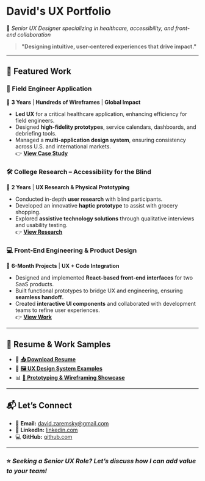 # **David's UX Portfolio**  
🚀 *Senior UX Designer specializing in healthcare, accessibility, and front-end collaboration*

> **"Designing intuitive, user-centered experiences that drive impact."**

---

## **📌 Featured Work**

### **🚧 Field Engineer Application**
📅 **3 Years** | **Hundreds of Wireframes** | **Global Impact**  
- **Led UX** for a critical healthcare application, enhancing efficiency for field engineers.
- Designed **high-fidelity prototypes**, service calendars, dashboards, and debriefing tools.
- Managed a **multi-application design system**, ensuring consistency across U.S. and international markets.  
👉 **[View Case Study](#)**

### **🛠️ College Research – Accessibility for the Blind**
📅 **2 Years** | **UX Research & Physical Prototyping**  
- Conducted in-depth **user research** with blind participants.
- Developed an innovative **haptic prototype** to assist with grocery shopping.
- Explored **assistive technology solutions** through qualitative interviews and usability testing.  
👉 **[View Research](#)**

### **💻 Front-End Engineering & Product Design**
📅 **6-Month Projects** | **UX + Code Integration**  
- Designed and implemented **React-based front-end interfaces** for two SaaS products.
- Built functional prototypes to bridge UX and engineering, ensuring **seamless handoff**.
- Created **interactive UI components** and collaborated with development teams to refine user experiences.  
👉 **[View Work](#)**

---

## **📂 Resume & Work Samples**
- 📄 **[📥 Download Resume](#)**
- 🎨 **[🖼️ UX Design System Examples](#)**
- 📊 **[📌 Prototyping & Wireframing Showcase](#)**

---

## **📬 Let’s Connect**
- 📧 **Email:** [david.zaremsky@gmail.com](mailto:david.zaremsky@gmail.com)
- 🔗 **LinkedIn:** [linkedin.com](#)
- 💻 **GitHub:** [github.com](#)

---

### ⭐ *Seeking a Senior UX Role? Let’s discuss how I can add value to your team!*